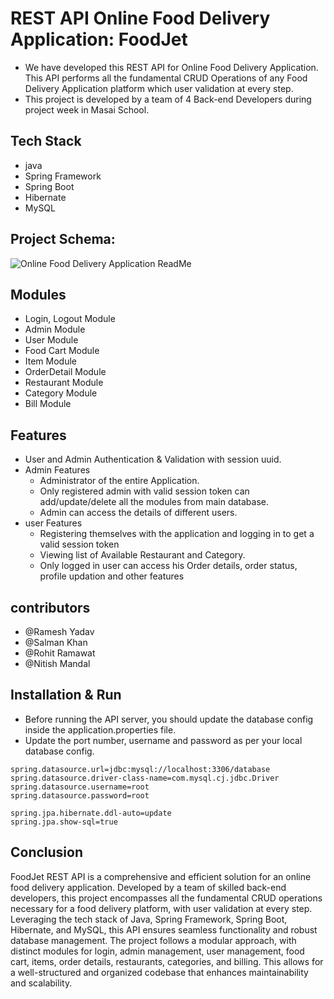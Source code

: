
# REST API Online Food Delivery Application: FoodJet
* We have developed this REST API for Online Food Delivery Application. This API performs all the fundamental CRUD Operations of any Food Delivery Application platform which user validation at every step.
* This project is developed by a team of 4 Back-end Developers during project week in Masai School.

## Tech Stack
* java
* Spring Framework
* Spring Boot
* Hibernate
* MySQL

## Project Schema:
![Online Food Delivery Application ReadMe](https://github.com/rameshy9891/sharp-head-9647/assets/119414002/e7dc2a80-bfc4-4049-a51a-f36850f33b63)

## Modules
* Login, Logout Module
* Admin Module
* User Module
* Food Cart Module
* Item Module
* OrderDetail Module
* Restaurant Module
* Category Module
* Bill Module

## Features
* User and Admin Authentication & Validation with session uuid.
* Admin Features
  * Administrator of the entire Application.
  * Only registered admin with valid session token can add/update/delete all the modules from main database.
  * Admin can access the details of different users.
* user Features
  * Registering themselves with the application and logging in to get a valid session token
  * Viewing list of Available Restaurant and Category.
  * Only logged in user can access his Order details, order status, profile updation and other features

## contributors 
* @Ramesh Yadav
* @Salman Khan
* @Rohit Ramawat
* @Nitish Mandal

## Installation & Run 
* Before running the API server, you should update the database config inside the application.properties file.
* Update the port number, username and password as per your local database config.

```
spring.datasource.url=jdbc:mysql://localhost:3306/database
spring.datasource.driver-class-name=com.mysql.cj.jdbc.Driver
spring.datasource.username=root
spring.datasource.password=root

spring.jpa.hibernate.ddl-auto=update
spring.jpa.show-sql=true
```

## Conclusion
FoodJet REST API is a comprehensive and efficient solution for an online food delivery application. Developed by a team of skilled back-end developers, this project encompasses all the fundamental CRUD operations necessary for a food delivery platform, with user validation at every step. Leveraging the tech stack of Java, Spring Framework, Spring Boot, Hibernate, and MySQL, this API ensures seamless functionality and robust database management.
The project follows a modular approach, with distinct modules for login, admin management, user management, food cart, items, order details, restaurants, categories, and billing. This allows for a well-structured and organized codebase that enhances maintainability and scalability.
